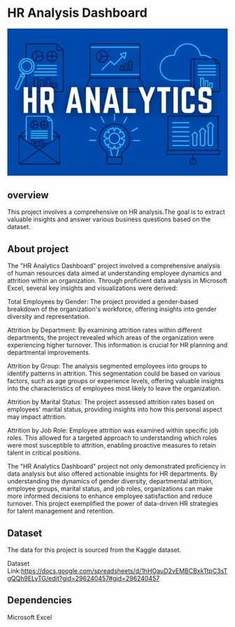
# HR Analysis Dashboard
![paris.png](https://github.com/saicharannetha/HR-analysis-dashboard/blob/main/HR-Analytics)



## overview
This project involves a comprehensive on HR analysis.The goal is to extract valuable insights and answer various business questions based on the dataset. 
## About project

The "HR Analytics Dashboard" project involved a comprehensive analysis of human resources data aimed at understanding employee dynamics and attrition within an organization. Through proficient data analysis in Microsoft Excel, several key insights and visualizations were derived:

Total Employees by Gender: The project provided a gender-based breakdown of the organization's workforce, offering insights into gender diversity and representation.

Attrition by Department: By examining attrition rates within different departments, the project revealed which areas of the organization were experiencing higher turnover. This information is crucial for HR planning and departmental improvements.

Attrition by Group: The analysis segmented employees into groups to identify patterns in attrition. This segmentation could be based on various factors, such as age groups or experience levels, offering valuable insights into the characteristics of employees most likely to leave the organization.

Attrition by Marital Status: The project assessed attrition rates based on employees' marital status, providing insights into how this personal aspect may impact attrition.

Attrition by Job Role: Employee attrition was examined within specific job roles. This allowed for a targeted approach to understanding which roles were most susceptible to attrition, enabling proactive measures to retain talent in critical positions.

The "HR Analytics Dashboard" project not only demonstrated proficiency in data analysis but also offered actionable insights for HR departments. By understanding the dynamics of gender diversity, departmental attrition, employee groups, marital status, and job roles, organizations can make more informed decisions to enhance employee satisfaction and reduce turnover. This project exemplified the power of data-driven HR strategies for talent management and retention.
 



## Dataset
The data for this project is sourced from the Kaggle dataset.

Dataset Link:https://docs.google.com/spreadsheets/d/1hHOauD2vEMBCBxkTtpC3sTgQQh9ELyTG/edit?gid=296240457#gid=296240457
## Dependencies
Microsoft Excel

